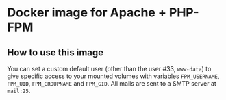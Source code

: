 
# Docker image for Apache + PHP-FPM

## How to use this image

You can set a custom default user (other than the user #33, `www-data`) to give specific access to your mounted volumes with variables `FPM_USERNAME`, `FPM_UID`, `FPM_GROUPNAME` and `FPM_GID`.
All mails are sent to a SMTP server at `mail:25`.
